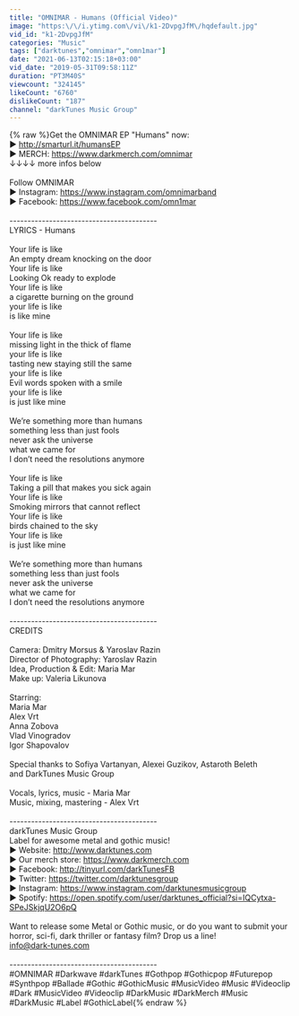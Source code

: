 ```yaml
---
title: "OMNIMAR - Humans (Official Video)"
image: "https:\/\/i.ytimg.com\/vi\/k1-2DvpgJfM\/hqdefault.jpg"
vid_id: "k1-2DvpgJfM"
categories: "Music"
tags: ["darktunes","omnimar","omn1mar"]
date: "2021-06-13T02:15:18+03:00"
vid_date: "2019-05-31T09:58:11Z"
duration: "PT3M40S"
viewcount: "324145"
likeCount: "6760"
dislikeCount: "187"
channel: "darkTunes Music Group"
---
```

{% raw %}Get the OMNIMAR EP &quot;Humans&quot; now:<br />► <a rel="nofollow" target="blank" href="http://smarturl.it/humansEP">http://smarturl.it/humansEP</a><br />► MERCH: <a rel="nofollow" target="blank" href="https://www.darkmerch.com/omnimar">https://www.darkmerch.com/omnimar</a><br />↓↓↓↓ more infos below<br /><br />Follow OMNIMAR<br />► Instagram: <a rel="nofollow" target="blank" href="https://www.instagram.com/omnimarband">https://www.instagram.com/omnimarband</a><br />► Facebook: <a rel="nofollow" target="blank" href="https://www.facebook.com/omn1mar">https://www.facebook.com/omn1mar</a><br /><br />-----------------------------------------<br />LYRICS - Humans<br /><br />Your life is like <br />An empty dream knocking on the door<br />Your life is like <br />Looking Ok ready to explode<br />Your life is like <br />a cigarette burning on the ground<br />your life is like<br />is like mine <br /><br />Your life is like<br />missing light in the thick of flame<br />your life is like <br />tasting new staying still the same<br />your life is like <br />Evil words spoken with a smile<br />your life is like <br />is just like mine<br /><br />We’re something more than humans<br />something less than just fools <br />never ask the universe<br />what we came for<br />I don’t need the resolutions anymore<br /><br />Your life is like<br />Taking a pill that makes you sick again<br />Your life is like<br />Smoking mirrors that cannot reflect<br />Your life is like<br />birds chained to the sky<br />Your life is like <br />is just like mine<br /><br />We’re something more than humans<br />something less than just fools <br />never ask the universe<br />what we came for<br />I don’t need the resolutions anymore<br /><br />-----------------------------------------<br />CREDITS<br /><br />Сamera: Dmitry Morsus &amp; Yaroslav Razin<br />Director of Photography: Yaroslav Razin<br />Idea, Production &amp; Edit: Maria Mar<br />Make up: Valeria Likunova<br /><br />Starring:<br />Maria Mar<br />Alex Vrt<br />Anna Zobova<br />Vlad Vinogradov<br />Igor Shapovalov<br /><br />Special thanks to Sofiya Vartanyan, Alexei Guzikov, Astaroth Beleth<br />and DarkTunes Music Group  <br /><br />Vocals, lyrics, music - Maria Mar<br />Music, mixing, mastering - Alex Vrt<br /><br />-----------------------------------------<br />darkTunes Music Group<br />Label for awesome metal and gothic music!<br />► Website: <a rel="nofollow" target="blank" href="http://www.darktunes.com">http://www.darktunes.com</a><br />► Our merch store: <a rel="nofollow" target="blank" href="https://www.darkmerch.com">https://www.darkmerch.com</a><br />► Facebook: <a rel="nofollow" target="blank" href="http://tinyurl.com/darkTunesFB">http://tinyurl.com/darkTunesFB</a><br />► Twitter: <a rel="nofollow" target="blank" href="https://twitter.com/darktunesgroup">https://twitter.com/darktunesgroup</a><br />► Instagram: <a rel="nofollow" target="blank" href="https://www.instagram.com/darktunesmusicgroup">https://www.instagram.com/darktunesmusicgroup</a><br />► Spotify: <a rel="nofollow" target="blank" href="https://open.spotify.com/user/darktunes_official?si=IQCytxa-SPeJSkjqU2O6pQ">https://open.spotify.com/user/darktunes_official?si=IQCytxa-SPeJSkjqU2O6pQ</a><br /><br />Want to release some Metal or Gothic music, or do you want to submit your horror, sci-fi, dark thriller or fantasy film? Drop us a line!<br />info@dark-tunes.com<br /><br />-----------------------------------------<br />#OMNIMAR #Darkwave #darkTunes #Gothpop #Gothicpop #Futurepop #Synthpop #Ballade #Gothic #GothicMusic #MusicVideo #Music #Videoclip #Dark #MusicVideo #Videoclip #DarkMusic #DarkMerch #Music #DarkMusic #Label #GothicLabel{% endraw %}
